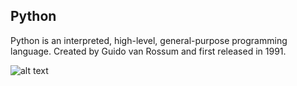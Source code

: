 ## Python
Python is an interpreted, high-level, general-purpose programming language. Created by Guido van Rossum and first released in 1991.

![alt text](https://github.com/bacdillon/Machine-Learning/blob/master/Linear%20Regression/Ice%20Cream%20Revenue%20Prediction/image.jpg)
